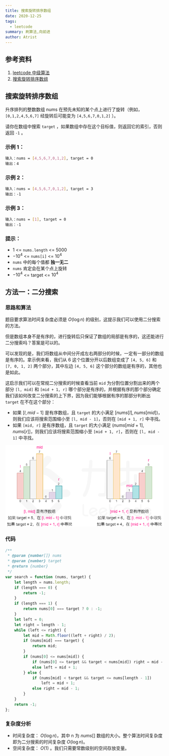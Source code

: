 ```yaml
---
title: 搜索旋转排序数组
date: 2020-12-25
tags:
  - leetcode
summary: 刷算法,向前进
author: Atrist
---
```


## 参考资料

1. [leetcode 中级算法](https://leetcode-cn.com/leetbook/detail/top-interview-questions-medium/)
2. [搜索旋转排序数组](https://leetcode-cn.com/problems/search-in-rotated-sorted-array/description/)
## 搜索旋转排序数组
升序排列的整数数组 nums 在预先未知的某个点上进行了旋转（例如， `[0,1,2,4,5,6,7]` 经旋转后可能变为 `[4,5,6,7,0,1,2]` ）。

请你在数组中搜索 `target` ，如果数组中存在这个目标值，则返回它的索引，否则返回 `-1` 。
### 示例 1：
```bash
输入：nums = [4,5,6,7,0,1,2], target = 0
输出：4
```
### 示例 2：
```bash
输入：nums = [4,5,6,7,0,1,2], target = 3
输出：-1
```
### 示例 3：
```bash
输入：nums = [1], target = 0
输出：-1
```
### 提示：
- 1 <= `nums.length` <= 5000
- $-10^4$ <= `nums[i]` <= $10^4$
- `nums` 中的每个值都 **独一无二**
- `nums` 肯定会在某个点上旋转
- $-10^4$ <= target <= $10^4$

## 方法一：二分搜索
### 思路和算法

题目要求算法时间复杂度必须是 $O(\log n)$ 的级别，这提示我们可以使用二分搜索的方法。

但是数组本身不是有序的，进行旋转后只保证了数组的局部是有序的，这还能进行二分搜索吗？答案是可以的。

可以发现的是，我们将数组从中间分开成左右两部分的时候，一定有一部分的数组是有序的。拿示例来看，我们从 6 这个位置分开以后数组变成了 `[4, 5, 6]` 和 `[7, 0, 1, 2]` 两个部分，其中左边 `[4, 5, 6]` 这个部分的数组是有序的，其他也是如此。

这启示我们可以在常规二分搜索的时候查看当前 `mid` 为分割位置分割出来的两个部分 `[l, mid]` 和 `[mid + 1, r]` 哪个部分是有序的，并根据有序的那个部分确定我们该如何改变二分搜索的上下界，因为我们能够根据有序的那部分判断出 `target` 在不在这个部分：

- 如果 $[l, mid - 1]$ 是有序数组，且 `target` 的大小满足 $[\textit{nums}[l],\textit{nums}[mid])$，则我们应该将搜索范围缩小至 `[l, mid - 1]`，否则在 `[mid + 1, r]` 中寻找。
- 如果 `[mid, r]` 是有序数组，且 `target` 的大小满足 $(\textit{nums}[mid+1],\textit{nums}[r]]$，则我们应该将搜索范围缩小至 `[mid + 1, r]`，否则在 `[l, mid - 1]` 中寻找。

![](./images/33_fig1.png)

### 代码
```js
/**
 * @param {number[]} nums
 * @param {number} target
 * @return {number}
 */
var search = function (nums, target) {
    let length = nums.length;
    if (length === 0) {
        return -1;
    }
    if (length === 1) {
        return nums[0] === target ? 0 : -1;
    }
    let left = 0;
    let right = length - 1;
    while (left <= right) {
        let mid = Math.floor((left + right) / 2);
        if (nums[mid] === target) {
            return mid;
        }
        if (nums[0] <= nums[mid]) {
            if (nums[0] <= target && target < nums[mid]) right = mid - 1;
            else left = mid + 1;
        } else {
            if (nums[mid] < target && target <= nums[length - 1])
                left = mid + 1;
            else right = mid - 1;
        }
    }
    return -1;
};
```
### 复杂度分析

- 时间复杂度： $O(\log n)$，其中 n 为 $\textit{nums}[]$ 数组的大小。整个算法时间复杂度即为二分搜索的时间复杂度 $O(\log n)$。
- 空间复杂度： $O(1)$ 。我们只需要常数级别的空间存放变量。

